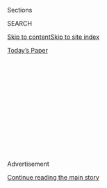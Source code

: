<div id="app">

<div>

<div>

<div>

<div class="NYTAppHideMasthead css-1q2w90k e1suatyy0">

<div class="section css-ui9rw0 e1suatyy2">

<div class="css-eph4ug er09x8g0">

<div class="css-6n7j50">

</div>

<span class="css-1dv1kvn">Sections</span>

<div class="css-10488qs">

<span class="css-1dv1kvn">SEARCH</span>

</div>

[Skip to content](#site-content)[Skip to site
index](#site-index)

</div>

<div class="css-10698na e1huz5gh0">

</div>

</div>

<div id="masthead-bar-one" class="section hasLinks css-15hmgas e1csuq9d3">

<div class="css-uqyvli e1csuq9d0">

</div>

<div class="css-1uqjmks e1csuq9d1">

</div>

<div class="css-9e9ivx">

[](https://myaccount.nytimes.com/auth/login?response_type=cookie&client_id=vi)

</div>

<div class="css-1bvtpon e1csuq9d2">

[Today’s
Paper](https://www.nytimes.com/section/todayspaper)

</div>

</div>

</div>

</div>

<div data-aria-hidden="false">

<div id="site-content" data-role="main">

<div>

<div class="css-1aor85t" style="opacity:0.000000001;z-index:-1;visibility:hidden">

<div class="css-1hqnpie">

<div class="css-epjblv">

<span class="css-100wwgy">The T List: Five Things We Recommend This
Week</span>

</div>

<div class="css-k008qs">

<div class="css-o5pzib">

<span class="css-18z7m18"></span>

<div>

</div>

</div>

<span class="css-1n6z4y">https://nyti.ms/312SGt6</span>

<div class="css-1705lsu">

<div class="css-4xjgmj">

<div class="css-4skfbu" data-role="toolbar" data-aria-label="Social Media Share buttons, Save button, and Comments Panel with current comment count" data-testid="share-tools">

  - 
  - 
  - 
  - 
    
    <div class="css-6n7j50">
    
    </div>

  - 

</div>

</div>

</div>

</div>

</div>

</div>

<div id="NYT_TOP_BANNER_REGION" class="css-13pd83m">

</div>

<div id="top-wrapper" class="css-1sy8kpn">

<div id="top-slug" class="css-l9onyx">

Advertisement

</div>

[Continue reading the main
story](#after-top)

<div class="ad top-wrapper" style="text-align:center;height:100%;display:block;min-height:250px">

<div id="top" class="place-ad" data-position="top" data-size-key="top">

</div>

</div>

<div id="after-top">

</div>

</div>

<div>

<div id="sponsor-wrapper" class="css-1hyfx7x">

<div id="sponsor-slug" class="css-19vbshk">

Supported by

</div>

[Continue reading the main
story](#after-sponsor)

<div id="sponsor" class="ad sponsor-wrapper" style="text-align:center;height:100%;display:block">

</div>

<div id="after-sponsor">

</div>

</div>

<div class="css-186x18t">

</div>

<div class="css-1vkm6nb ehdk2mb0">

# The T List: Five Things We Recommend This Week

</div>

Farm dining, a Parisian floral gallery, Ruth Asawa stamps — and more.

<div class="css-bn0qp euiyums0">

<div class="css-l15eau e16638kd2">

Published July 30, 2020Updated July 31,
2020

</div>

<div class="css-4xjgmj">

<div class="css-pvvomx" data-role="toolbar" data-aria-label="Social Media Share buttons, Save button, and Comments Panel with current comment count" data-testid="share-tools">

  - 
  - 
  - 
  - 
    
    <div class="css-6n7j50">
    
    </div>

  - 

</div>

</div>

</div>

</div>

<div class="section meteredContent css-1r7ky0e" name="articleBody" itemprop="articleBody">

<div class="css-1fanzo5 StoryBodyCompanionColumn">

<div class="css-53u6y8">

*Welcome to the T List, a newsletter from the editors of T Magazine.
Each week, we’re sharing things we’re eating, wearing, listening to or
coveting now.* **[*Sign up
here*](https://www.nytimes.com/newsletters/t-list?module=inline)** ***to
find us in your inbox every Wednesday.*** *You can always reach us at*
[*tlist@nytimes.com*](mailto:tlist@nytimes.com)*.*

-----

### Shop This

## In Paris, an Art Deco-Inspired Honduran Florist

</div>

</div>

<div class="css-79elbk" data-testid="photoviewer-wrapper">

<div class="css-z3e15g" data-testid="photoviewer-wrapper-hidden">

</div>

<div class="css-1a48zt4 ehw59r15" data-testid="photoviewer-children">

![<span class="css-1l9o2ey e13ogyst0" data-aria-hidden="true">Left: the
floral gallery Arturo Arita in Paris, designed by the architect Sophie
Dries. Right: the florist Arturo
Arita.</span><span class="css-1nlbvxy e1z0qqy90" itemprop="copyrightHolder"><span class="css-1ly73wi e1tej78p0">Credit...</span><span>Left: Brice
Chatenoud. Right: Noel
Manalili</span></span>](https://static01.nyt.com/images/2020/07/29/t-magazine/29tmag-newsletter-slide-TQW9/29tmag-newsletter-slide-TQW9-articleLarge.jpg?quality=75&auto=webp&disable=upscale)

</div>

</div>

<div class="css-1fanzo5 StoryBodyCompanionColumn">

<div class="css-53u6y8">

<div class="css-1wlr991">

<div class="css-18e8msd">

<div class="css-2ja7y1 epjyd6m0">

<div class="css-1baulvz">

By <span class="css-1baulvz last-byline" itemprop="name">Ahnna
Lee</span>

</div>

</div>

</div>

</div>

A few blocks from Paris’s stately Palais-Royal in the First
Arrondissement exists a dramatic enclave of flowers. This eponymous new
floral gallery, created by the Honduran (and formerly New York
City-based) florist [Arturo
Arita](https://www.instagram.com/arturoarita/), is an all-white grotto
that enshrines fresh blooms — not mythological deities — in its rocky
alcoves. Arita’s shop was designed by the Parisian architect [Sophie
Dries](https://www.sophiedries.com/), whose assignment was to come up
with something inspired by the pair’s shared appreciation for the
Mannerist-style caves found in Renaissance-era Italian gardens,
including those of Villa d’Este in Tivoli and Villa Medici in Rome.
There’s also a [Barovier &
Toso](https://www.barovier.com/en/collections/chandeliers) chandelier
that looks like a piece of fruit hanging from the vine, a leaf-shaped
lamp by André Arbus and a dramatic center table made of a raw-edged slab
of Brazilian marble upon which Arita creates his designs. He tends to
feature vibrantly hued, sculptural flowers such as Heliconia She Kongs
and Protea Venuses along with geometric fronds, placed in
contrasting-colored, Art Deco-style vases. The space’s mirrored walls
heighten its lushness so much so that you might feel as though you’re in
a botanical garden, not the center of Paris.
[*arturoarita.com*](https://www.arturoarita.com/)*.*

-----

</div>

</div>

<div class="css-1fanzo5 StoryBodyCompanionColumn">

<div class="css-53u6y8">

### See This

## New Yorkers’ Phone Calls Turned Into Poetry

</div>

</div>

<div class="css-79elbk" data-testid="photoviewer-wrapper">

<div class="css-z3e15g" data-testid="photoviewer-wrapper-hidden">

</div>

<div class="css-1a48zt4 ehw59r15" data-testid="photoviewer-children">

<div class="css-1xdhyk6 erfvjey0">

<span class="css-1ly73wi e1tej78p0">Image</span>

<div class="css-zjzyr8">

<div data-testid="lazyimage-container" style="height:257.77777777777777px">

</div>

</div>

</div>

<span class="css-1l9o2ey e13ogyst0" data-aria-hidden="true">The poet
Asiya Wadud stands by one of her pieces from “Echo Exhibit” (2020) in
New York City’s Seaport district, co-presented by the Lower Manhattan
Cultural Council (LMCC), the Seaport district and the Howard Hughes
Corporation as part of River To River 2020: Four
Voices.</span><span class="css-1nlbvxy e1z0qqy90" itemprop="copyrightHolder"><span class="css-1ly73wi e1tej78p0">Credit...</span><span>Ian
Douglas</span></span>

</div>

</div>

<div class="css-1fanzo5 StoryBodyCompanionColumn">

<div class="css-53u6y8">

<div class="css-1wlr991">

<div class="css-18e8msd">

<div class="css-2ja7y1 epjyd6m0">

<div class="css-1baulvz">

By <span class="css-1baulvz last-byline" itemprop="name">Samuel
Rutter</span>

</div>

</div>

</div>

</div>

Founded in the aftermath of 9/11, the [River to River
Festival](https://www.nytimes.com/2019/06/26/arts/dance/river-to-river-festival.html)
is an annual celebration of the arts in Lower Manhattan that in the past
has included work by Yoko Ono and Pam Tanowitz. The challenges of the
present moment led the organizers to rethink how the public can interact
with art — and the result is River to River 2020: Four Voices, where
projects take on a physical presence that can be viewed in open spaces
over time. In “Blessing of the Boats*,*” the artist Muna Malik asks us
to consider what concrete actions can lead us to a better future, write
them on an origami boat and place them in a 20-foot maquette of a ship
in the Battery’s Belvedere Plaza. The artist Jean Shin has two pieces —
“Floating MAiZE” ** and “The Last Straw” — ** that repurpose plastic
waste to raise questions of belonging and identity. The
multidisciplinary artist Mona Chalabi, known for transforming
statistical truths into visual narratives, has used census data to
condense the city’s sprawling population down to a graphic project
called “100 New Yorkers,*”* which will be displayed on posters and
screens around the Oculus building. Finally, the poet Asiya Wadud
presents “Echo Exhibit,” in which she and other writers have transformed
15-minute phone calls with residents of Lower Manhattan into poems that
are displayed on vinyl posters in storefronts throughout the
neighborhood. From over 200 hours of conversations in half a dozen
languages — including American Sign Language — Wadud has curated a
series of 20 poems, which she calls echoes. “Poems in public spaces
create the potential to encounter something new and unexpected,” said
Wadud, who teaches poetry at Saint Ann’s School in Brooklyn. *All events
are free and run through August 30 in various locations in New York
City,*
[*lmcc.net*](https://lmcc.net/river-to-river-festival/)*.*

-----

### Eat This

## Outside San Francisco, Quince Goes to the Source

</div>

</div>

<div class="css-79elbk" data-testid="photoviewer-wrapper">

<div class="css-z3e15g" data-testid="photoviewer-wrapper-hidden">

</div>

<div class="css-1a48zt4 ehw59r15" data-testid="photoviewer-children">

<div class="css-1xdhyk6 erfvjey0">

<span class="css-1ly73wi e1tej78p0">Image</span>

<div class="css-zjzyr8">

<div data-testid="lazyimage-container" style="height:257.77777777777777px">

</div>

</div>

</div>

<span class="css-1l9o2ey e13ogyst0" data-aria-hidden="true">Left: the
open-air greenhouse built with reclaimed wood at Fresh Run Farm in
Bolinas, Calif., for Quince at the Farm, the temporary home of the
three-Michelin-starred restaurant Quince. Right: a dish of Watson Farm
spring lamb with fava beans, English peas and spring
onions.</span><span class="css-1nlbvxy e1z0qqy90" itemprop="copyrightHolder"><span class="css-1ly73wi e1tej78p0">Credit...</span><span>Joe
Weaver</span></span>

</div>

</div>

<div class="css-1fanzo5 StoryBodyCompanionColumn">

<div class="css-53u6y8">

<div class="css-1wlr991">

<div class="css-18e8msd">

<div class="css-2ja7y1 epjyd6m0">

<div class="css-1baulvz">

By <span class="css-1baulvz last-byline" itemprop="name">Kurt
Soller</span>

</div>

</div>

</div>

</div>

As many restaurateurs around the globe wonder when, if ever, they’ll be
able to reopen their dining rooms, the husband-and-wife duo Michael and
Lindsay Tusk — who run San Francisco’s renowned Quince, among other
spots — have come up with a creative solution: bringing diners to the
farm. Two farms, in fact: Fresh Run in Bolinas, Calif., and McEvoy Ranch
in nearby Marin County, where, each weekend from now through the end of
October, they’ll host a rotating series of socially distanced alfresco
lunches and dinners across the rolling acreage from which many of their
ingredients are sourced. The meals, which are meant to be more casual
than those served at their flagship — flat shoes and hats are encouraged
— begin with California-inspired aperitifs and passed canapés (such as
local halibut tartare and Romano bean salad) before moving onto a
hyperlocal, multicourse offering that changes by the week but might
include, say, fresh corn with edible farm flowers and Stemple roast beef
“grilled from up the road in its own smoked fat,” as the menu explains.
The idea isn’t simply to relocate their business but to fully reimagine
it, bringing Quince closer to its roots. Fittingly, at the end of each
feast, guests will be invited to pick vegetables or berries to take
home. *For details, pricing and availability, visit*
[*quincerestaurant.com*](http://quincerestaurant.com/)*.*

-----

### Buy This

## Ruth Asawa Postage Stamps

</div>

</div>

<div class="css-79elbk" data-testid="photoviewer-wrapper">

<div class="css-z3e15g" data-testid="photoviewer-wrapper-hidden">

</div>

<div class="css-1a48zt4 ehw59r15" data-testid="photoviewer-children">

<div class="css-1xdhyk6 erfvjey0">

<span class="css-1ly73wi e1tej78p0">Image</span>

<div class="css-zjzyr8">

<div data-testid="lazyimage-container" style="height:246.8222222222222px">

</div>

</div>

</div>

<span class="css-1l9o2ey e13ogyst0" data-aria-hidden="true">Ten
different wire sculptures by the artist Ruth Asawa will be featured on a
USPS Forever stamps this
August. </span><span class="css-1nlbvxy e1z0qqy90" itemprop="copyrightHolder"><span class="css-1ly73wi e1tej78p0">Credit...</span><span>Courtesy
of the United States Postal Service</span></span>

</div>

</div>

<div class="css-1fanzo5 StoryBodyCompanionColumn">

<div class="css-53u6y8">

<div class="css-1wlr991">

<div class="css-18e8msd">

<div class="css-2ja7y1 epjyd6m0">

<div class="css-1baulvz">

By <span class="css-1baulvz last-byline" itemprop="name">Thessaly La
Force</span>

</div>

</div>

</div>

</div>

Earlier this year, it was announced that 10 works of art by Ruth Asawa —
about whom I
[wrote](https://www.nytimes.com/2020/07/20/t-magazine/ruth-asawa.html)
for T’s online art issue, “True Believers,” which launched last week —
would appear on United States postage stamps. Asawa, who was born in
Norwalk, Calif., in 1926 and was incarcerated during World War II along
with over 100,000 other Japanese-Americans and people of Japanese
descent, eventually found her way to Black Mountain College, where she
studied with Buckminster Fuller and Josef Albers. A gifted artist, she
began creating masterful abstract sculpture work made from wire in 1947.
Though she was represented by a well-respected midtown gallery called
Peridot in the 1950s and ’60s, Asawa eventually withdrew from the New
York City art scene, becoming more engaged with public sculpture,
community-based arts education and activism in San Francisco. More
recently, Asawa has become the subject of what some might call a
rediscovery, so it comes as no surprise that she’s been given the honor
of being featured on a postage stamp, alongside other great Americans,
such as the artist Ellsworth Kelly, the writer Nella Larsen and the poet
Walt Whitman. Designed by Ethel Kessler, the stamps can be preordered
now and will be made available Aug. 13. *$11 for a sheet of 20 stamps,*
[*usps.com*](https://store.usps.com/store/product/buy-stamps/ruth-asawa-S_476304)*.*

</div>

</div>

<div class="css-1fanzo5 StoryBodyCompanionColumn">

<div class="css-53u6y8">

-----

### Try This

## Write a Digital Love Note to New York City

</div>

</div>

<div class="css-79elbk" data-testid="photoviewer-wrapper">

<div class="css-z3e15g" data-testid="photoviewer-wrapper-hidden">

</div>

<div class="css-1a48zt4 ehw59r15" data-testid="photoviewer-children">

<div class="css-1xdhyk6 erfvjey0">

<span class="css-1ly73wi e1tej78p0">Image</span>

<div class="css-zjzyr8">

<div data-testid="lazyimage-container" style="height:230.06666666666666px">

</div>

</div>

</div>

<span class="css-1l9o2ey e13ogyst0" data-aria-hidden="true">A screenshot
of the web page Dear New York (2020) by Pentagram’s Giorgia Lupi, Talia
Cotton and Phil
Cox.</span><span class="css-1nlbvxy e1z0qqy90" itemprop="copyrightHolder"><span class="css-1ly73wi e1tej78p0">Credit...</span><span>Courtesy
of Pentagram</span></span>

</div>

</div>

<div class="css-1fanzo5 StoryBodyCompanionColumn">

<div class="css-53u6y8">

<div class="css-1wlr991">

<div class="css-18e8msd">

<div class="css-2ja7y1 epjyd6m0">

<div class="css-1baulvz">

By <span class="css-1baulvz last-byline" itemprop="name">Flo Wales
Bonner</span>

</div>

</div>

</div>

</div>

As New York cautiously reopens its public spaces, a project by the
design group Pentagram is offering the city’s residents a digital one in
which to both reflect and look forward. Visitors to the web page [Dear
New York](https://dear-new-york.com/) are invited to explore and add to
a collection of messages written on virtual sticky notes, each one
expressing what its author has missed about the city in recent months or
desires for its future. Overseen by Pentagram partner Giorgia Lupi, an
authority in data visualization, the project has been an exercise in
creating **** a humanized digital interface that encourages genuine
connection. The “crowdsourced love letter,” as Lupi describes it,
presents a rich, dynamic **** world — notes can be precisely positioned
on one of a number of randomized backgrounds that depict intimate
surface details of everyday New York, from dust-streaked storefront
windows to mottled patches of sidewalk. As contributions multiply, Lupi
hopes the project will become an engaging emotional record of a city in
the midst of social and cultural upheaval — a “monument of a moment in
time.” [*dear-new-york.com*](https://dear-new-york.com/)*.*

-----

### From T’s Instagram

## \#TArtIssue: La Monte Young

</div>

</div>

<div class="css-cfo9c3">

</div>

<div>

</div>

</div>

<div>

</div>

<div>

</div>

<div>

</div>

<div>

<div id="bottom-wrapper" class="css-1ede5it">

<div id="bottom-slug" class="css-l9onyx">

Advertisement

</div>

[Continue reading the main
story](#after-bottom)

<div id="bottom" class="ad bottom-wrapper" style="text-align:center;height:100%;display:block;min-height:90px">

</div>

<div id="after-bottom">

</div>

</div>

</div>

</div>

</div>

## Site Index

<div>

</div>

## Site Information Navigation

  - [© <span>2020</span> <span>The New York Times
    Company</span>](https://help.nytimes.com/hc/en-us/articles/115014792127-Copyright-notice)

<!-- end list -->

  - [NYTCo](https://www.nytco.com/)
  - [Contact
    Us](https://help.nytimes.com/hc/en-us/articles/115015385887-Contact-Us)
  - [Work with us](https://www.nytco.com/careers/)
  - [Advertise](https://nytmediakit.com/)
  - [T Brand Studio](http://www.tbrandstudio.com/)
  - [Your Ad
    Choices](https://www.nytimes.com/privacy/cookie-policy#how-do-i-manage-trackers)
  - [Privacy](https://www.nytimes.com/privacy)
  - [Terms of
    Service](https://help.nytimes.com/hc/en-us/articles/115014893428-Terms-of-service)
  - [Terms of
    Sale](https://help.nytimes.com/hc/en-us/articles/115014893968-Terms-of-sale)
  - [Site
    Map](https://spiderbites.nytimes.com)
  - [Help](https://help.nytimes.com/hc/en-us)
  - [Subscriptions](https://www.nytimes.com/subscription?campaignId=37WXW)

</div>

</div>

</div>

</div>
